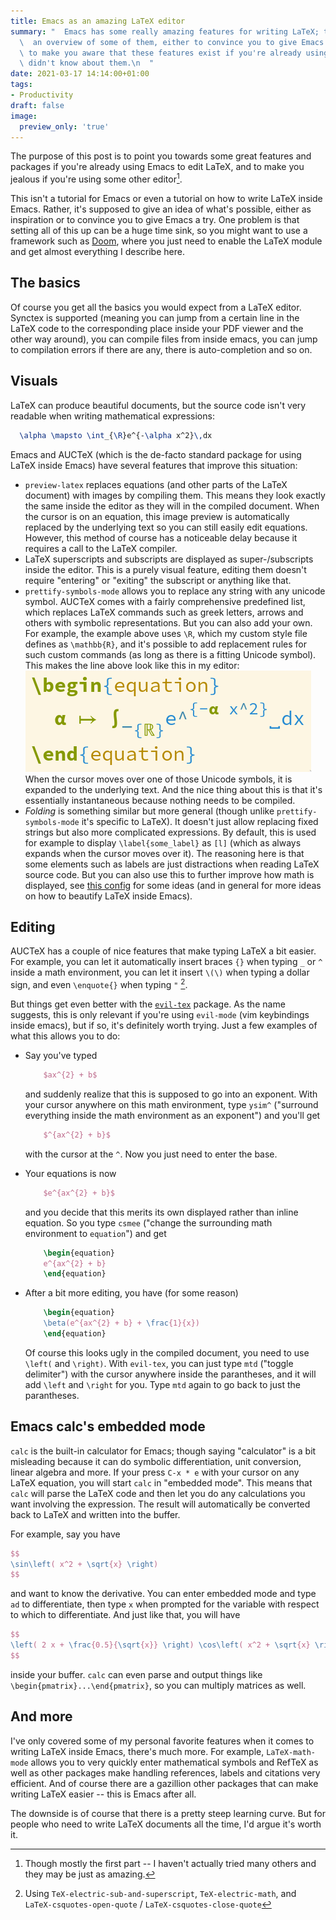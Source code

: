 ```yaml
---
title: Emacs as an amazing LaTeX editor
summary: "  Emacs has some really amazing features for writing LaTeX; this post gives\n\
  \  an overview of some of them, either to convince you to give Emacs a try,\n  or\
  \ to make you aware that these features exist if you're already using\n  Emacs but\
  \ didn't know about them.\n  "
date: 2021-03-17 14:14:00+01:00
tags:
- Productivity
draft: false
image:
  preview_only: 'true'
---
```


The purpose of this post is to point you towards some great features
and packages if you're already using Emacs to edit LaTeX, and to
make you jealous if you're using some other editor[^1].

This isn't a tutorial for Emacs or even a tutorial on how to write LaTeX inside
Emacs. Rather, it's supposed to give an idea of what's possible, either
as inspiration or to convince you to give Emacs a try. One problem is
that setting all of this up can be a huge time sink, so you might want
to use a framework such as [Doom](https://github.com/hlissner/doom-emacs), where you just need to enable the LaTeX
module and get almost everything I describe here.


## The basics

Of course you get all the basics you would expect from a LaTeX editor.
Synctex is supported (meaning you can jump from a certain line in the
LaTeX code to the corresponding place inside your PDF viewer and the other
way around), you can compile files from inside emacs, you can jump to
compilation errors if there are any, there is auto-completion and so on.


## Visuals

LaTeX can produce beautiful documents, but the source code isn't very
readable when writing mathematical expressions:

```latex
  \alpha \mapsto \int_{\R}e^{-\alpha x^2}\,dx
```

Emacs and AUCTeX (which is the de-facto standard package for using LaTeX inside
Emacs) have several features that improve this situation:

-   `preview-latex` replaces equations (and other parts of the LaTeX document)
    with images by compiling them. This means they look exactly the same inside
    the editor as they will in the compiled document. When the cursor is on
    an equation, this image preview is automatically replaced by the underlying text so you can
    still easily edit equations. However, this method of course has a noticeable
    delay because it requires a call to the LaTeX compiler.
-   LaTeX superscripts and subscripts are displayed as super-/subscripts inside the editor.
    This is a purely visual feature, editing them doesn't require "entering" or "exiting"
    the subscript or anything like that.
-   `prettify-symbols-mode` allows you to replace any string with any unicode symbol.
     AUCTeX comes with a fairly comprehensive predefined list, which replaces LaTeX commands
     such as greek letters, arrows and others with symbolic representations. But you
     can also add your own. For example, the example above uses `\R`, which my custom style
     file defines as `\mathbb{R}`, and it's possible to add replacement rules for such custom
     commands (as long as there is a fitting Unicode symbol). This makes the line above
     look like this in my editor:
    ![](./_20210317_140709screenshot.png)
     When the cursor moves over one of those Unicode symbols, it is expanded to the underlying
     text. And the nice thing about this is that it's essentially instantaneous because nothing
     needs to be compiled.
-   _Folding_ is something similar but more general (though unlike `prettify-symbols-mode` it's specific to LaTeX).
    It doesn't just allow replacing fixed strings but also more complicated
    expressions. By default, this is used for example to display `\label{some_label}` as `[l]`
    (which as always expands when the cursor moves over it). The reasoning here is that
    some elements such as labels are just distractions when reading LaTeX source code.
    But you can also use this to further improve how math is displayed, see
    [this config](https://tecosaur.github.io/emacs-config/config.html#editor-visuals) for some ideas (and in general for more ideas on how to
    beautify LaTeX inside Emacs).


## Editing

AUCTeX has a couple of nice features that make typing LaTeX a bit easier.
For example, you can let it automatically insert braces `{}` when typing `_` or `^`
inside a math environment, you can let it insert `\(\)` when typing a dollar sign,
and even `\enquote{}` when typing `"`&nbsp;[^2].

But things get even better with the [`evil-tex`](https://github.com/iyefrat/evil-tex) package. As the name suggests,
this is only relevant if you're using `evil-mode` (vim keybindings inside emacs),
but if so, it's definitely worth trying. Just a few examples of what this allows
you to do:

-   Say you've typed

    ```latex
        $ax^{2} + b$
    ```

    and suddenly realize that this is supposed to go into an exponent. With your cursor
    anywhere on this math environment, type `ysim^` ("surround everything inside the math
    environment as an exponent") and you'll get

    ```latex
        $^{ax^{2} + b}$
    ```

    with the cursor at the `^`. Now you just need to enter the base.
-   Your equations is now

    ```latex
        $e^{ax^{2} + b}$
    ```

    and you decide that this merits its own displayed rather than
    inline equation. So you type `csmee` ("change the surrounding math environment
    to `equation`") and get

    ```latex
        \begin{equation}
        e^{ax^{2} + b}
        \end{equation}
    ```

-   After a bit more editing, you have (for some reason)

    ```latex
        \begin{equation}
        \beta(e^{ax^{2} + b} + \frac{1}{x})
        \end{equation}
    ```

    Of course this looks ugly in the compiled document, you need to use `\left(` and `\right)`.
    With `evil-tex`, you can just type `mtd` ("toggle delimiter") with the cursor anywhere
    inside the parantheses, and it will add `\left` and `\right` for you. Type `mtd` again to
    go back to just the parantheses.


## Emacs calc's embedded mode

`calc` is the built-in calculator for Emacs; though saying "calculator"
is a bit misleading because it can do symbolic differentiation, unit conversion,
linear algebra and more. If your press `C-x * e` with your cursor on any LaTeX equation,
you will start `calc` in "embedded mode". This means that `calc` will parse the LaTeX
code and then let you do any calculations you want involving the expression.
The result will automatically be converted back to LaTeX and written into the
buffer.

For example, say you have

```latex
$$
\sin\left( x^2 + \sqrt{x} \right)
$$
```

and want to know the derivative. You can enter embedded mode and type `ad` to differentiate,
then type `x` when prompted for the variable with respect to which to differentiate.
And just like that, you will have

```latex
$$
\left( 2 x + \frac{0.5}{\sqrt{x}} \right) \cos\left( x^2 + \sqrt{x} \right)
$$
```

inside your buffer. `calc` can even parse and output things like `\begin{pmatrix}...\end{pmatrix}`,
so you can multiply matrices as well.


## And more

I've only covered some of my personal favorite features when it comes to
writing LaTeX inside Emacs, there's much more. For example, `LaTeX-math-mode` allows
you to very quickly enter mathematical symbols and RefTeX as well as other packages
make handling references, labels and citations very efficient.
And of course there are a gazillion other packages that can make writing LaTeX
easier -- this is Emacs after all.

The downside is of course that there is a pretty steep learning curve.
But for people who need to write LaTeX documents all the time, I'd argue
it's worth it.

[^1]: Though mostly the first part -- I haven't actually tried many others and they may be just as amazing.
[^2]: Using `TeX-electric-sub-and-superscript`, `TeX-electric-math`, and `LaTeX-csquotes-open-quote` / `LaTeX-csquotes-close-quote`
